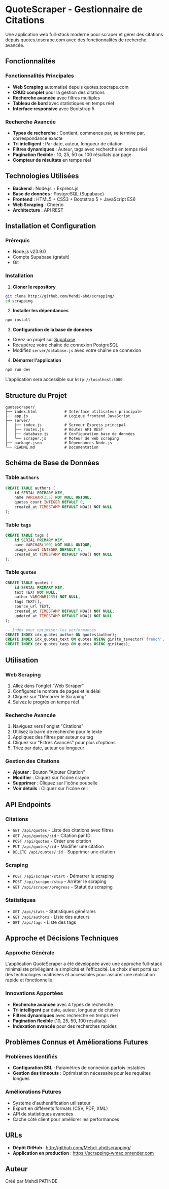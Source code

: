 # QuoteScraper - Gestionnaire de Citations

Une application web full-stack moderne pour scraper et gérer des citations depuis quotes.toscrape.com avec des fonctionnalités de recherche avancée.

## Fonctionnalités

### Fonctionnalités Principales
- **Web Scraping** automatisé depuis quotes.toscrape.com
- **CRUD complet** pour la gestion des citations
- **Recherche avancée** avec filtres multiples
- **Tableau de bord** avec statistiques en temps réel
- **Interface responsive** avec Bootstrap 5

### Recherche Avancée
- **Types de recherche** : Contient, commence par, se termine par, correspondance exacte
- **Tri intelligent** : Par date, auteur, longueur de citation
- **Filtres dynamiques** : Auteur, tags avec recherche en temps réel
- **Pagination flexible** : 10, 25, 50 ou 100 résultats par page
- **Compteur de résultats** en temps réel

## Technologies Utilisées
- **Backend** : Node.js + Express.js
- **Base de données** : PostgreSQL (Supabase)
- **Frontend** : HTML5 + CSS3 + Bootstrap 5 + JavaScript ES6
- **Web Scraping** : Cheerio
- **Architecture** : API REST

## Installation et Configuration

### Prérequis
- Node.js v23.9.0 
- Compte Supabase (gratuit)
- Git

### Installation
1. **Cloner le repository**
```bash
git clone http://github.com/Mehdi-ahd/scrapping/
cd scrapping
```

2. **Installer les dépendances**
```bash
npm install
```

3. **Configuration de la base de données**
- Créez un projet sur [Supabase](https://supabase.com)
- Récupérez votre chaîne de connexion PostgreSQL
- Modifiez `server/database.js` avec votre chaîne de connexion

4. **Démarrer l'application**
```bash
npm run dev
```

L'application sera accessible sur `http://localhost:5000`

## Structure du Projet
```
quotescraper/
├── index.html            # Interface utilisateur principale
├── app.js                # Logique frontend JavaScript
├── server/
│   ├── index.js          # Serveur Express principal
│   ├── routes.js         # Routes API REST
│   ├── database.js       # Configuration base de données
│   └── scraper.js        # Moteur de web scraping
├── package.json          # Dépendances Node.js
└── README.md             # Documentation
```

## Schéma de Base de Données

### Table `authors`
```sql
CREATE TABLE authors (
    id SERIAL PRIMARY KEY,
    name VARCHAR(255) NOT NULL UNIQUE,
    quotes_count INTEGER DEFAULT 0,
    created_at TIMESTAMP DEFAULT NOW() NOT NULL
);
```

### Table `tags`
```sql
CREATE TABLE tags (
    id SERIAL PRIMARY KEY,
    name VARCHAR(100) NOT NULL UNIQUE,
    usage_count INTEGER DEFAULT 0,
    created_at TIMESTAMP DEFAULT NOW() NOT NULL
);
```

### Table `quotes`
```sql
CREATE TABLE quotes (
    id SERIAL PRIMARY KEY,
    text TEXT NOT NULL,
    author VARCHAR(255) NOT NULL,
    tags TEXT[],
    source_url TEXT,
    created_at TIMESTAMP DEFAULT NOW() NOT NULL,
    updated_at TIMESTAMP DEFAULT NOW() NOT NULL
);

-- Index pour optimiser les performances
CREATE INDEX idx_quotes_author ON quotes(author);
CREATE INDEX idx_quotes_text ON quotes USING gin(to_tsvector('french', text));
CREATE INDEX idx_quotes_tags ON quotes USING gin(tags);
```

## Utilisation

### Web Scraping
1. Allez dans l'onglet "Web Scraper"
2. Configurez le nombre de pages et le délai
3. Cliquez sur "Démarrer le Scraping"
4. Suivez le progrès en temps réel

### Recherche Avancée
1. Naviguez vers l'onglet "Citations"
2. Utilisez la barre de recherche pour le texte
3. Appliquez des filtres par auteur ou tag
4. Cliquez sur "Filtres Avancés" pour plus d'options
5. Triez par date, auteur ou longueur

### Gestion des Citations
- **Ajouter** : Bouton "Ajouter Citation"
- **Modifier** : Cliquez sur l'icône crayon
- **Supprimer** : Cliquez sur l'icône poubelle
- **Voir détails** : Cliquez sur l'icône œil

## API Endpoints

### Citations
- `GET /api/quotes` - Liste des citations avec filtres
- `GET /api/quotes/:id` - Citation par ID
- `POST /api/quotes` - Créer une citation
- `PUT /api/quotes/:id` - Modifier une citation
- `DELETE /api/quotes/:id` - Supprimer une citation

### Scraping
- `POST /api/scraper/start` - Démarrer le scraping
- `POST /api/scraper/stop` - Arrêter le scraping
- `GET /api/scraper/progress` - Statut du scraping

### Statistiques
- `GET /api/stats` - Statistiques générales
- `GET /api/authors` - Liste des auteurs
- `GET /api/tags` - Liste des tags

## Approche et Décisions Techniques

### Approche Générale
L'application QuoteScraper a été développée avec une approche full-stack minimaliste privilégiant la simplicité et l'efficacité. Le choix s'est porté sur des technologies maitrisées et accessibles pour assurer une réalisation rapide et fonctionnelle.

### Innovations Apportées
- **Recherche avancée** avec 4 types de recherche
- **Tri intelligent** par date, auteur, longueur de citation
- **Filtres dynamiques** avec recherche en temps réel
- **Pagination flexible** (10, 25, 50, 100 résultats)
- **Indexation avancée** pour des recherches rapides

## Problèmes Connus et Améliorations Futures

### Problèmes Identifiés
- **Configuration SSL** : Paramètres de connexion parfois instables
- **Gestion des timeouts** : Optimisation nécessaire pour les requêtes longues

### Améliorations Futures
- Système d'authentification utilisateur
- Export en différents formats (CSV, PDF, XML)
- API de statistiques avancées
- Cache côté client pour améliorer les performances

## URLs
- **Dépôt GitHub** : http://github.com/Mehdi-ahd/scrapping/
- **Application en production** : https://scrapping-wmac.onrender.com

## Auteur
Créé par Mehdi PATINDE

